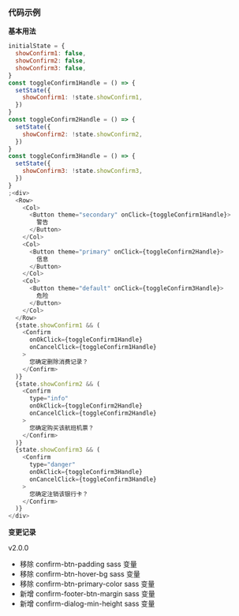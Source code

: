 ### 代码示例

**基本用法**

```js
initialState = {
  showConfirm1: false,
  showConfirm2: false,
  showConfirm3: false,
}
const toggleConfirm1Handle = () => {
  setState({
    showConfirm1: !state.showConfirm1,
  })
}
const toggleConfirm2Handle = () => {
  setState({
    showConfirm2: !state.showConfirm2,
  })
}
const toggleConfirm3Handle = () => {
  setState({
    showConfirm3: !state.showConfirm3,
  })
}
;<div>
  <Row>
    <Col>
      <Button theme="secondary" onClick={toggleConfirm1Handle}>
        警告
      </Button>
    </Col>
    <Col>
      <Button theme="primary" onClick={toggleConfirm2Handle}>
        信息
      </Button>
    </Col>
    <Col>
      <Button theme="default" onClick={toggleConfirm3Handle}>
        危险
      </Button>
    </Col>
  </Row>
  {state.showConfirm1 && (
    <Confirm
      onOkClick={toggleConfirm1Handle}
      onCancelClick={toggleConfirm1Handle}
    >
      您确定删除消费记录？
    </Confirm>
  )}
  {state.showConfirm2 && (
    <Confirm
      type="info"
      onOkClick={toggleConfirm2Handle}
      onCancelClick={toggleConfirm2Handle}
    >
      您确定购买该航班机票？
    </Confirm>
  )}
  {state.showConfirm3 && (
    <Confirm
      type="danger"
      onOkClick={toggleConfirm3Handle}
      onCancelClick={toggleConfirm3Handle}
    >
      您确定注销该银行卡？
    </Confirm>
  )}
</div>
```

**变更记录**

v2.0.0

* 移除 confirm-btn-padding sass 变量
* 移除 confirm-btn-hover-bg sass 变量
* 移除 confirm-btn-primary-color sass 变量
* 新增 confirm-footer-btn-margin sass 变量
* 新增 confirm-dialog-min-height sass 变量
